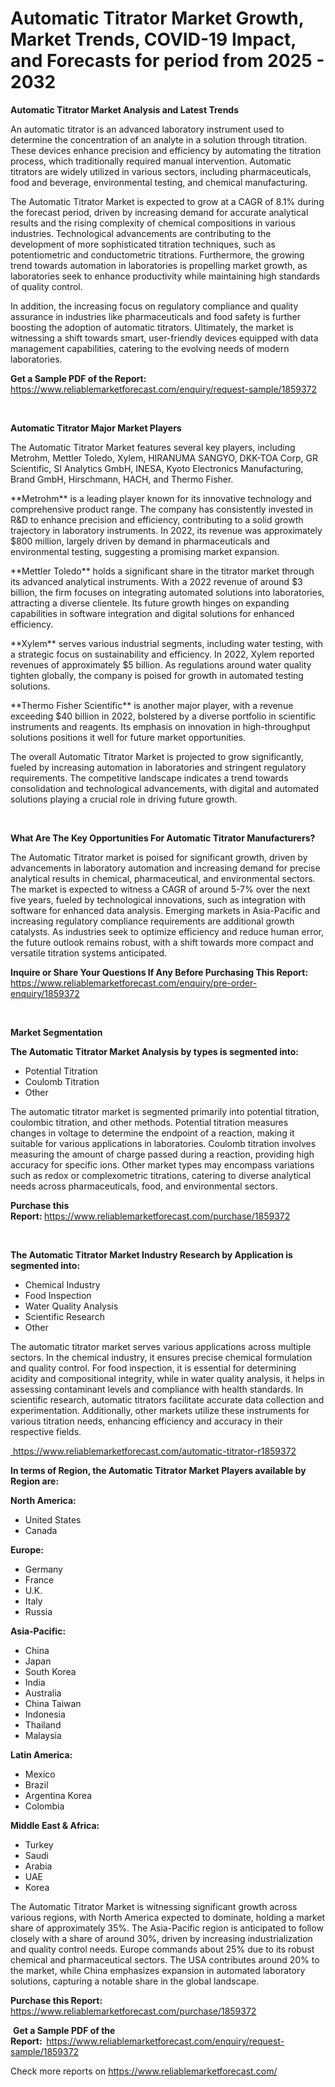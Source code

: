 <p><h1>Automatic Titrator Market Growth, Market Trends, COVID-19 Impact, and Forecasts for period from 2025 - 2032</h1></p><p><strong>Automatic Titrator Market Analysis and Latest Trends</strong></p>
<p><p>An automatic titrator is an advanced laboratory instrument used to determine the concentration of an analyte in a solution through titration. These devices enhance precision and efficiency by automating the titration process, which traditionally required manual intervention. Automatic titrators are widely utilized in various sectors, including pharmaceuticals, food and beverage, environmental testing, and chemical manufacturing.</p><p>The Automatic Titrator Market is expected to grow at a CAGR of 8.1% during the forecast period, driven by increasing demand for accurate analytical results and the rising complexity of chemical compositions in various industries. Technological advancements are contributing to the development of more sophisticated titration techniques, such as potentiometric and conductometric titrations. Furthermore, the growing trend towards automation in laboratories is propelling market growth, as laboratories seek to enhance productivity while maintaining high standards of quality control.</p><p>In addition, the increasing focus on regulatory compliance and quality assurance in industries like pharmaceuticals and food safety is further boosting the adoption of automatic titrators. Ultimately, the market is witnessing a shift towards smart, user-friendly devices equipped with data management capabilities, catering to the evolving needs of modern laboratories.</p></p>
<p><strong>Get a Sample PDF of the Report:&nbsp;</strong> <a href="https://www.reliablemarketforecast.com/enquiry/request-sample/1859372?utm_campaign=3225&utm_medium=2&utm_source=Github&utm_content=ia&utm_term=08042025&utm_id=automatic-titrator">https://www.reliablemarketforecast.com/enquiry/request-sample/1859372</a></p>
<p>&nbsp;</p>
<p><strong>Automatic Titrator Major Market Players</strong></p>
<p><p>The Automatic Titrator Market features several key players, including Metrohm, Mettler Toledo, Xylem, HIRANUMA SANGYO, DKK-TOA Corp, GR Scientific, SI Analytics GmbH, INESA, Kyoto Electronics Manufacturing, Brand GmbH, Hirschmann, HACH, and Thermo Fisher. </p><p>**Metrohm** is a leading player known for its innovative technology and comprehensive product range. The company has consistently invested in R&D to enhance precision and efficiency, contributing to a solid growth trajectory in laboratory instruments. In 2022, its revenue was approximately $800 million, largely driven by demand in pharmaceuticals and environmental testing, suggesting a promising market expansion.</p><p>**Mettler Toledo** holds a significant share in the titrator market through its advanced analytical instruments. With a 2022 revenue of around $3 billion, the firm focuses on integrating automated solutions into laboratories, attracting a diverse clientele. Its future growth hinges on expanding capabilities in software integration and digital solutions for enhanced efficiency.</p><p>**Xylem** serves various industrial segments, including water testing, with a strategic focus on sustainability and efficiency. In 2022, Xylem reported revenues of approximately $5 billion. As regulations around water quality tighten globally, the company is poised for growth in automated testing solutions.</p><p>**Thermo Fisher Scientific** is another major player, with a revenue exceeding $40 billion in 2022, bolstered by a diverse portfolio in scientific instruments and reagents. Its emphasis on innovation in high-throughput solutions positions it well for future market opportunities.</p><p>The overall Automatic Titrator Market is projected to grow significantly, fueled by increasing automation in laboratories and stringent regulatory requirements. The competitive landscape indicates a trend towards consolidation and technological advancements, with digital and automated solutions playing a crucial role in driving future growth.</p></p>
<p>&nbsp;</p>
<p><strong>What Are The Key Opportunities For Automatic Titrator Manufacturers?</strong></p>
<p><p>The Automatic Titrator market is poised for significant growth, driven by advancements in laboratory automation and increasing demand for precise analytical results in chemical, pharmaceutical, and environmental sectors. The market is expected to witness a CAGR of around 5-7% over the next five years, fueled by technological innovations, such as integration with software for enhanced data analysis. Emerging markets in Asia-Pacific and increasing regulatory compliance requirements are additional growth catalysts. As industries seek to optimize efficiency and reduce human error, the future outlook remains robust, with a shift towards more compact and versatile titration systems anticipated.</p></p>
<p><strong>Inquire or Share Your Questions If Any Before Purchasing This Report:</strong> <a href="https://www.reliablemarketforecast.com/enquiry/pre-order-enquiry/1859372?utm_campaign=3225&utm_medium=2&utm_source=Github&utm_content=ia&utm_term=08042025&utm_id=automatic-titrator">https://www.reliablemarketforecast.com/enquiry/pre-order-enquiry/1859372</a></p>
<p>&nbsp;</p>
<p><strong>Market Segmentation</strong></p>
<p><strong>The Automatic Titrator Market Analysis by types is segmented into:</strong></p>
<p><ul><li>Potential Titration</li><li>Coulomb Titration</li><li>Other</li></ul></p>
<p><p>The automatic titrator market is segmented primarily into potential titration, coulombic titration, and other methods. Potential titration measures changes in voltage to determine the endpoint of a reaction, making it suitable for various applications in laboratories. Coulomb titration involves measuring the amount of charge passed during a reaction, providing high accuracy for specific ions. Other market types may encompass variations such as redox or complexometric titrations, catering to diverse analytical needs across pharmaceuticals, food, and environmental sectors.</p></p>
<p><strong>Purchase this Report:&nbsp;</strong><a href="https://www.reliablemarketforecast.com/purchase/1859372?utm_campaign=3225&utm_medium=2&utm_source=Github&utm_content=ia&utm_term=08042025&utm_id=automatic-titrator">https://www.reliablemarketforecast.com/purchase/1859372</a></p>
<p>&nbsp;</p>
<p><strong>The Automatic Titrator Market Industry Research by Application is segmented into:</strong></p>
<p><ul><li>Chemical Industry</li><li>Food Inspection</li><li>Water Quality Analysis</li><li>Scientific Research</li><li>Other</li></ul></p>
<p><p>The automatic titrator market serves various applications across multiple sectors. In the chemical industry, it ensures precise chemical formulation and quality control. For food inspection, it is essential for determining acidity and compositional integrity, while in water quality analysis, it helps in assessing contaminant levels and compliance with health standards. In scientific research, automatic titrators facilitate accurate data collection and experimentation. Additionally, other markets utilize these instruments for various titration needs, enhancing efficiency and accuracy in their respective fields.</p></p>
<p><a href="https://www.reliablemarketforecast.com/automatic-titrator-r1859372?utm_campaign=3225&utm_medium=2&utm_source=Github&utm_content=ia&utm_term=08042025&utm_id=automatic-titrator">&nbsp;https://www.reliablemarketforecast.com/automatic-titrator-r1859372</a></p>
<p><strong>In terms of Region, the Automatic Titrator Market Players available by Region are:</strong></p>
<p>
    <p> <strong> North America: </strong>
        <ul>
            <li>United States</li>
            <li>Canada</li>
        </ul>
        </p> 
    <p> <strong> Europe: </strong>
        <ul>
            <li>Germany</li>
            <li>France</li>
            <li>U.K.</li>
            <li>Italy</li>
            <li>Russia</li>
        </ul>
        </p> 
    <p> <strong> Asia-Pacific: </strong>
        <ul>
            <li>China</li>
            <li>Japan</li>
            <li>South Korea</li>
            <li>India</li>
            <li>Australia</li>
            <li>China Taiwan</li>
            <li>Indonesia</li>
            <li>Thailand</li>
            <li>Malaysia</li>
        </ul>
        </p> 
    <p> <strong> Latin America: </strong>
        <ul>
            <li>Mexico</li>
            <li>Brazil</li>
            <li>Argentina Korea</li>
            <li>Colombia</li>
        </ul>
        </p> 
    <p> <strong> Middle East & Africa: </strong>
        <ul>
            <li>Turkey</li>
            <li>Saudi</li>
            <li>Arabia</li>
            <li>UAE</li>
            <li>Korea</li>
        </ul>
    </p>
    </p>
<p><p>The Automatic Titrator Market is witnessing significant growth across various regions, with North America expected to dominate, holding a market share of approximately 35%. The Asia-Pacific region is anticipated to follow closely with a share of around 30%, driven by increasing industrialization and quality control needs. Europe commands about 25% due to its robust chemical and pharmaceutical sectors. The USA contributes around 20% to the market, while China emphasizes expansion in automated laboratory solutions, capturing a notable share in the global landscape.</p></p>
<p><strong>Purchase this Report: </strong><a href="https://www.reliablemarketforecast.com/purchase/1859372?utm_campaign=3225&utm_medium=2&utm_source=Github&utm_content=ia&utm_term=08042025&utm_id=automatic-titrator">https://www.reliablemarketforecast.com/purchase/1859372</a></p>
<p>&nbsp;<strong>Get a Sample PDF of the Report:&nbsp;&nbsp;</strong><a href="https://www.reliablemarketforecast.com/enquiry/request-sample/1859372?utm_campaign=3225&utm_medium=2&utm_source=Github&utm_content=ia&utm_term=08042025&utm_id=automatic-titrator">https://www.reliablemarketforecast.com/enquiry/request-sample/1859372</a></p>
<p><strong></strong></p>
<p>Check more reports on <a href="https://www.reliablemarketforecast.com/?utm_campaign=3225&utm_medium=2&utm_source=Github&utm_content=ia&utm_term=08042025&utm_id=automatic-titrator">https://www.reliablemarketforecast.com/</a></p>